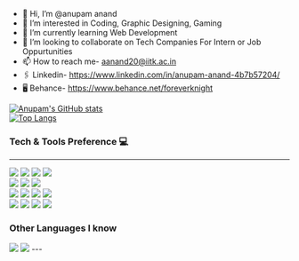 - 👋 Hi, I’m @anupam anand
- 👀 I’m interested in Coding, Graphic Designing, Gaming
- 🌱 I’m currently learning Web Development
- 💞️ I’m looking to collaborate on Tech Companies For Intern or Job Oppurtunities
- 📫 How to reach me- aanand20@iitk.ac.in
- 🖇️ Linkedin- https://www.linkedin.com/in/anupam-anand-4b7b57204/
- 🖥️ Behance- https://www.behance.net/foreverknight
<!--
![visitors](https://visitor-badge.glitch.me/badge?page_id=${anupam01102002}.${your.repo.id}) -->

[![Anupam's GitHub stats](https://github-readme-stats.vercel.app/api?username=anupam01102002&&show_icons=true)](https://github.com/anupam01102002)
<br>
[![Top Langs](https://github-readme-stats.vercel.app/api/top-langs/?username=anupam01102002&layout=compact)](https://github.com/anupam01102002)


### Tech & Tools Preference 💻

---
<img src = "https://img.shields.io/badge/-HTML5-E34F26?style=flat&logo=html5&logoColor=white"> <img src = "https://img.shields.io/badge/-CSS3-1572B6?style=flat&logo=css3&logoColor=white">
<img src="https://img.shields.io/badge/-Bootstrap-563D7C?style=flat&logo=bootstrap&logoColor=white">
<img src="https://img.shields.io/badge/-JavaScript-eed718?style=flat&logo=javascript&logoColor=ffffff">
<br>
<img src="https://img.shields.io/badge/-React-000000?style=flat&logo=react&logoColor=00c8ff">
<img src="https://img.shields.io/badge/-MongoDB-4DB33D?style=flat&logo=mongodb&logoColor=FFFFFF">
<img src="https://img.shields.io/badge/-MySQL-F29111?style=flat&logo=mysql&logoColor=FFFFFF">
<br>
<img src="https://img.shields.io/badge/-ExpressJs-787878?style=flat">
<img src="https://img.shields.io/badge/-NodeJs-3C873A?style=flat&logo=Node.js&logoColor=white">
<img src="http://img.shields.io/badge/-Google%20Cloud%20Platform-4285F4?style=flat&logo=google%20cloud&logoColor=white">
<img src="https://img.shields.io/badge/-Progressive Web Apps-5A0FC8?style=flat">
<br>
<img src="http://img.shields.io/badge/-Git-F1502F?style=flat&logo=git&logoColor=FFFFFF">
<img src="http://img.shields.io/badge/-Github-000000?style=flat&logo=github&logoColor=FFFFFF">
<img src="http://img.shields.io/badge/-VS%20Code-007ACC?style=flat&logo=visual%20studio%20code&logoColor=white">
<img src="https://img.shields.io/badge/-Firebase-FFA611?style=flat&logo=firebase&logoColor=FFFFFF">
<!-- <img src="http://img.shields.io/badge/-Heroku-430098?style=flat&logo=heroku&logoColor=white"> -->
<!-- <img src="http://img.shields.io/badge/-Vercel-black?style=flat&logo=vercel&logoColor=white"> -->
<!-- <img src="https://img.shields.io/badge/-Sass-cc6699?style=flat&logo=sass&logoColor=ffffff"> -->
<!-- <img src="https://img.shields.io/badge/-GraphQL-e535ab?style=flat&logo=graphql&logoColor=FFFFFF"> -->
<!-- <img src="https://img.shields.io/badge/-NextJs-fff?style=flat&logo=next.js&logoColor=000"> -->
<!-- <img src="https://img.shields.io/badge/-Typescript-3178C6?style=flat&logo=typescript&logoColor=ffffff"> -->

### Other Languages I know
<!--<img src="http://img.shields.io/badge/-Php-F89820?style=flat&logo=php&logoColor=white"> -->
<img src="https://img.shields.io/badge/-C%20&%20C++-659ad2?style=flat&logo=c%2B%2B&logoColor=ffffff"> 
<img src="https://img.shields.io/badge/-Python-black?style=flat&logo=python&logoColor=white">
---


<!---
anupam01102002/anupam01102002 is a ✨ special ✨ repository because its `README.md` (this file) appears on your GitHub profile.
You can click the Preview link to take a look at your changes.
--->
